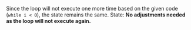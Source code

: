 Since the loop will not execute one more time based on the given code (`while i < 0`), the state remains the same.
State: **No adjustments needed as the loop will not execute again.**